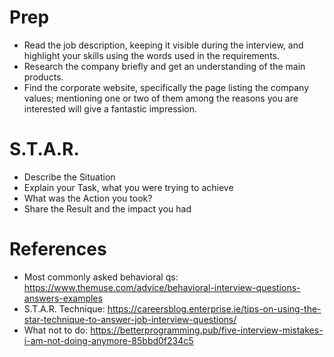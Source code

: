 # Prep
- Read the job description, keeping it visible during the interview, and highlight your skills using the words used in the requirements.
- Research the company briefly and get an understanding of the main products.
- Find the corporate website, specifically the page listing the company values; mentioning one or two of them among the reasons you are interested will give a fantastic impression.

# S.T.A.R.
- Describe the Situation
- Explain your Task, what you were trying to achieve
- What was the Action you took?
- Share the Result and the impact you had

# References
- Most commonly asked behavioral qs: https://www.themuse.com/advice/behavioral-interview-questions-answers-examples
- S.T.A.R. Technique: https://careersblog.enterprise.ie/tips-on-using-the-star-technique-to-answer-job-interview-questions/
- What not to do: https://betterprogramming.pub/five-interview-mistakes-i-am-not-doing-anymore-85bbd0f234c5
